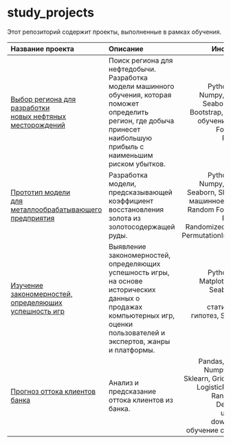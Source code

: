 # study_projects

Этот репозиторий содержит проекты, выполненные в рамках обучения.
 
| **Название проекта**  |     **Описание**             |       **Инструменты**       |
|:----------------------|:-----------------------------|----------------------------:|
| [Выбор региона для разработки <br /> новых нефтяных месторождений](https://github.com/elena-soln/study_projects/tree/main/Oil_Well_Best_Location) | Поиск региона для нефтедобычи. Разработка модели машинного обучения, которая поможет определить регион, где добыча принесет наибольшую прибыль с наименьшим риском убытков. | Python, Pandas, Numpy, Matplotlib, Seaborn, Sklearn, Bootstrap, машинное обучение, Random Forest, Linear Regression. |
| [Прототип модели <br /> для металлообрабатывающего предприятия](https://github.com/elena-soln/study_projects/tree/main/Gold_Processing) | Разработка модели, предсказывающей коэффициент восстановления золота из золотосодержащей руды. |       Python, Pandas, Numpy, Matplotlib, Seaborn, Sklearn, eli5, машинное обучение, Random Forest, Linear Regression, RandomizedSearchCV, PermutationImportance. |
| [Изучение закономерностей, <br /> определяющих успешность игр](https://github.com/elena-soln/study_projects/tree/main/Video_Games) | Выявление закономерностей, определяющих успешность игры, на основе исторических данных о продажах компьютерных игр, оценки пользователей и экспертов, жанры и платформы. | Python, Pandas, Matplotlib, Numpy, Seaborn, Scipy, проверка статистических гипотез, Student's t-test. |
| [Прогноз оттока клиентов банка](https://github.com/elena-soln/study_projects/tree/main/Bank_Clients_Churn)| Анализ и предсказание оттока клиентов из банка. |Pandas, Matplotlib, Numpy, Seaborn, Sklearn, GridSearchCV, LogisticRegression, RandomForest, DecisionTree, upsampling, downsampling, обучение с учителем.|
